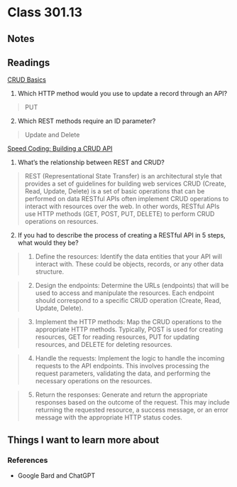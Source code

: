 # Class 301.13

## Notes

## Readings

[CRUD Basics](https://medium.com/geekculture/crud-operations-explained-2a44096e9c88)

1. Which HTTP method would you use to update a record through an API?
> PUT
2. Which REST methods require an ID parameter?
> Update and Delete

[Speed Coding: Building a CRUD API](https://www.youtube.com/watch?v=EzNcBhSv1Wo)

1. What’s the relationship between REST and CRUD?
> REST (Representational State Transfer) is an architectural style that provides a set of guidelines for building web services
> CRUD (Create, Read, Update, Delete) is a set of basic operations that can be performed on data
> RESTful APIs often implement CRUD operations to interact with resources over the web. In other words, RESTful APIs use HTTP methods (GET, POST, PUT, DELETE) to perform CRUD operations on resources.

2. If you had to describe the process of creating a RESTful API in 5 steps, what would they be?
> 1. Define the resources: Identify the data entities that your API will interact with. These could be objects, records, or any other data structure.

> 2. Design the endpoints: Determine the URLs (endpoints) that will be used to access and manipulate the resources. Each endpoint should correspond to a specific CRUD operation (Create, Read, Update, Delete).

> 3. Implement the HTTP methods: Map the CRUD operations to the appropriate HTTP methods. Typically, POST is used for creating resources, GET for reading resources, PUT for updating resources, and DELETE for deleting resources.

> 4. Handle the requests: Implement the logic to handle the incoming requests to the API endpoints. This involves processing the request parameters, validating the data, and performing the necessary operations on the resources.

> 5. Return the responses: Generate and return the appropriate responses based on the outcome of the request. This may include returning the requested resource, a success message, or an error message with the appropriate HTTP status codes.

## Things I want to learn more about

### References
- Google Bard and ChatGPT
